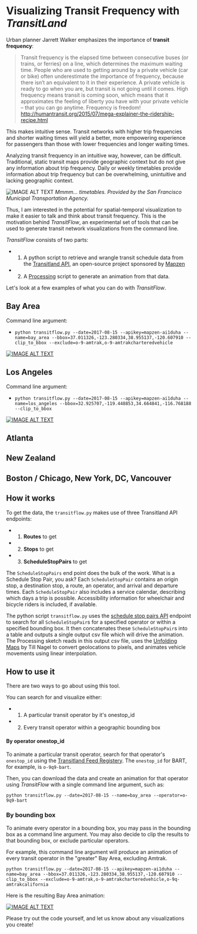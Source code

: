 # Visualizing Transit Frequency with *TransitLand*

Urban planner Jarrett Walker emphasizes the importance of **transit frequency**:

> Transit frequency is the elapsed time between consecutive buses (or trains, or ferries) on a line, which determines the maximum waiting time.  People who are used to getting around by a private vehicle (car or bike) often underestimate the importance of frequency, because there isn’t an equivalent to it in their experience.  A private vehicle is ready to go when you are, but transit is not going until it comes.  High frequency means transit is coming soon, which means that it approximates the feeling of liberty you have with your private vehicle – that you can go anytime.  Frequency is freedom! http://humantransit.org/2015/07/mega-explainer-the-ridership-recipe.html

This makes intuitive sense. Transit networks with higher trip frequencies and shorter waiting times will yield a better, more empowering experience for passengers than those with lower frequencies and longer waiting times.

Analyzing transit frequency in an intuitive way, however, can be difficult. Traditional, static transit maps provide geographic context but do not give any information about trip frequency. Daily or weekly timetables provide information about trip frequency but can be overwhelming, unintuitive and lacking geographic context.

![IMAGE ALT TEXT](http://i.imgur.com/41yPcRJ.png)
*Mmmm... timetables. Provided by the San Francisco Municipal Transportation Agency.*


Thus, I am interested in the potential for spatial-temporal visualization to make it easier to talk and think about transit frequency. This is the motivation behind *TransitFlow*, an experimental set of tools that can be used to generate transit network visualizations from the command line.

*TransitFlow* consists of two parts:
- 1) A python script to retrieve and wrangle transit schedule data from the [Transitland API](https://transit.land/), an open-source project sponsored by [Mapzen](mapzen.com)
- 2) A [Processing](processing.org) script to generate an animation from that data.

Let's look at a few examples of what you can do with *TransitFlow*.

## Bay Area
Command line argument:
- `python transitflow.py --date=2017-08-15 --apikey=mapzen-ai1duha --name=bay_area --bbox=37.011326,-123.280334,38.955137,-120.607910 --clip_to_bbox --exclude=o-9-amtrak,o-9-amtrakcharteredvehicle`

[![IMAGE ALT TEXT](http://i.imgur.com/749hhoE.png)](https://vimeo.com/226987064 "Transit Flow Map of San Francisco Bay Area")

## Los Angeles
Command line argument:
- `python transitflow.py --date=2017-08-15 --apikey=mapzen-ai1duha --name=los_angeles --bbox=32.925707,-119.448853,34.664841,-116.768188 --clip_to_bbox`

[![IMAGE ALT TEXT](http://i.imgur.com/749hhoE.png)](https://vimeo.com/226987064 "Transit Flow Map of San Francisco Bay Area")


## Atlanta

## New Zealand

## Boston / Chicago, New York, DC, Vancouver

## How it works

To get the data, the `transitflow.py` makes use of three Transitland API endpoints:

- 1) **Routes** to get
- 2) **Stops** to get
- 3) **ScheduleStopPairs** to get

The `ScheduleStopPairs` end point does the bulk of the work. What is a Schedule Stop Pair, you ask? Each `ScheduleStopPair` contains an origin stop, a destination stop, a route, an operator, and arrival and departure times. Each `ScheduleStopPair` also includes a service calendar, describing which days a trip is possible. Accessibility information for wheelchair and bicycle riders is included, if available.

The python script `transitflow.py` uses the [schedule stop pairs API](http://transit.land/api/v1/schedule_stop_pairs) endpoint to search for all `ScheduleStopPair`s for a specified operator or within a specified bounding box. It then concatenates these `ScheduleStopPair`s into a table and outputs a single output csv file which will drive the animation. The Processing sketch reads in this output csv file, uses the [Unfolding Maps](http://unfoldingmaps.org/) by Till Nagel to convert geolocations to pixels, and animates vehicle movements using linear interpolation.

## How to use it

There are two ways to go about using this tool.

You can search for and visualize either:
- 1) A particular transit operator by it's onestop_id
- 2) Every transit operator within a geographic bounding box

#### By operator onestop_id

To animate a particular transit operator, search for that operator's `onestop_id` using the [Transitland Feed Registery](https://transit.land/feed-registry/). The `onestop_id` for BART, for example, is `o-9q9-bart`.

Then, you can download the data and create an animation for that operator using *TransitFlow* with a single command line argument, such as:

`python transitflow.py --date=2017-08-15 --name=bay_area --operator=o-9q9-bart`

### By bounding box

To animate every operator in a bounding box, you may pass in the bounding box as a command line argument. You may also decide to clip the results to that bounding box, or exclude particular operators.

For example, this command line argument will produce an animation of every transit operator in the "greater" Bay Area, excluding Amtrak.

`python transitflow.py --date=2017-08-15 --apikey=mapzen-ai1duha --name=bay_area --bbox=37.011326,-123.280334,38.955137,-120.607910 --clip_to_bbox --exclude=o-9-amtrak,o-9-amtrakcharteredvehicle,o-9q-amtrakcalifornia`


Here is the resulting Bay Area animation:

[![IMAGE ALT TEXT](http://i.imgur.com/kkOxCil.png)](https://vimeo.com/226987064 "Transit Flow Map of San Francisco Bay Area")

Please try out the code yourself, and let us know about any visualizations you create!
